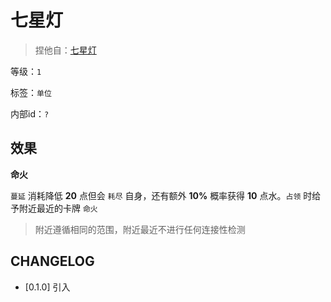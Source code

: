 # 七星灯

> 捏他自：[七星灯](https://baike.baidu.com/item/%E4%B8%83%E6%98%9F%E7%81%AF/1118855)

等级：`1`

标签：`单位`

内部id：`?`

## 效果

**命火**

`蔓延` 消耗降低 **20** 点但会 `耗尽` 自身，还有额外 **10%** 概率获得 **10** 点水。`占领` 时给予附近最近的卡牌 `命火`

> 附近遵循相同的范围，附近最近不进行任何连接性检测

## CHANGELOG

- [0.1.0] 引入